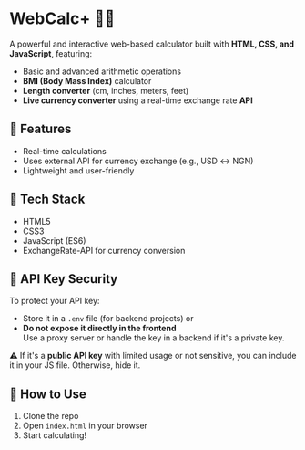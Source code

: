 # WebCalc+ 🧮🌐

A powerful and interactive web-based calculator built with **HTML, CSS, and JavaScript**, featuring:

- Basic and advanced arithmetic operations
- **BMI (Body Mass Index)** calculator
- **Length converter** (cm, inches, meters, feet)
- **Live currency converter** using a real-time exchange rate **API**

## 🔧 Features

- Real-time calculations
- Uses external API for currency exchange (e.g., USD ↔ NGN)
- Lightweight and user-friendly

## 🚀 Tech Stack

- HTML5
- CSS3
- JavaScript (ES6)
- ExchangeRate-API for currency conversion

## 🔐 API Key Security

To protect your API key:
- Store it in a `.env` file (for backend projects) or
- **Do not expose it directly in the frontend**  
  Use a proxy server or handle the key in a backend if it's a private key.
  
⚠️ If it's a **public API key** with limited usage or not sensitive, you can include it in your JS file. Otherwise, hide it.

## 📁 How to Use

1. Clone the repo  
2. Open `index.html` in your browser  
3. Start calculating!


